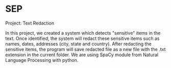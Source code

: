 # SEP
Project: Text Redaction

In this project, we created a system which detects "sensitive" items in the text. Once identified, the system will redact these sensitive items such as names, dates, addresses (city, state and country). After redacting the sensitive items, the program will save redacted file as a new file with the .txt extension in the current folder. We are using SpaCy module from Natural Language Processing with python.
